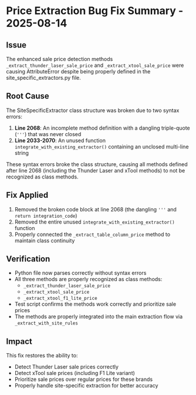 # Price Extraction Bug Fix Summary - 2025-08-14

## Issue
The enhanced sale price detection methods `_extract_thunder_laser_sale_price` and `_extract_xtool_sale_price` were causing AttributeError despite being properly defined in the site_specific_extractors.py file.

## Root Cause
The SiteSpecificExtractor class structure was broken due to two syntax errors:

1. **Line 2068**: An incomplete method definition with a dangling triple-quote (`'''`) that was never closed
2. **Line 2033-2070**: An unused function `integrate_with_existing_extractor()` containing an unclosed multi-line string

These syntax errors broke the class structure, causing all methods defined after line 2068 (including the Thunder Laser and xTool methods) to not be recognized as class methods.

## Fix Applied
1. Removed the broken code block at line 2068 (the dangling `'''` and `return integration_code`)
2. Removed the entire unused `integrate_with_existing_extractor()` function
3. Properly connected the `_extract_table_column_price` method to maintain class continuity

## Verification
- Python file now parses correctly without syntax errors
- All three methods are properly recognized as class methods:
  - `_extract_thunder_laser_sale_price`
  - `_extract_xtool_sale_price`
  - `_extract_xtool_f1_lite_price`
- Test script confirms the methods work correctly and prioritize sale prices
- The methods are properly integrated into the main extraction flow via `_extract_with_site_rules`

## Impact
This fix restores the ability to:
- Detect Thunder Laser sale prices correctly
- Detect xTool sale prices (including F1 Lite variant)
- Prioritize sale prices over regular prices for these brands
- Properly handle site-specific extraction for better accuracy